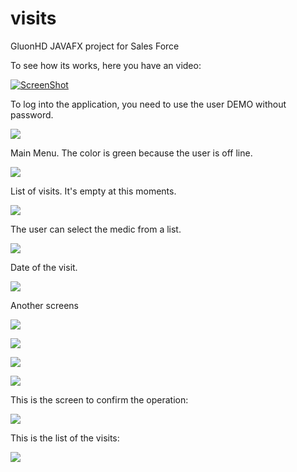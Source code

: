 # visits
GluonHD JAVAFX project for Sales Force

To see how its works, here you have an video:

[![ScreenShot](https://github.com/fjgodino/visits/blob/master/images/Visitas_Youtube_Video.png)](https://youtu.be/N8yXIIRvy8s)

To log into the application, you need to use the user DEMO without password.

![](https://github.com/fjgodino/visits/blob/master/images/I01.png)

Main Menu. The color is green because the user is off line.

![](https://github.com/fjgodino/visits/blob/master/images/I02.png)

List of visits. It's empty at this moments.

![](https://github.com/fjgodino/visits/blob/master/images/I03.png)

The user can select the medic from a list.

![](https://github.com/fjgodino/visits/blob/master/images/I04.png)

Date of the visit.

![](https://github.com/fjgodino/visits/blob/master/images/I05.png)

Another screens

![](https://github.com/fjgodino/visits/blob/master/images/I06.png)

![](https://github.com/fjgodino/visits/blob/master/images/I07.png)

![](https://github.com/fjgodino/visits/blob/master/images/I08.png)

![](https://github.com/fjgodino/visits/blob/master/images/I09.png)

This is the screen to confirm the operation:

![](https://github.com/fjgodino/visits/blob/master/images/I10.png)

This is the list of the visits:

![](https://github.com/fjgodino/visits/blob/master/images/I11.png)




